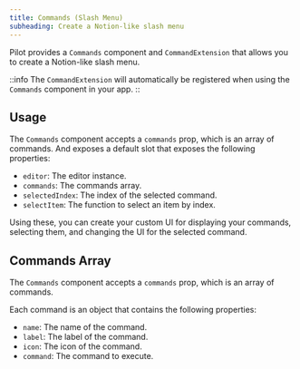 ```yaml
---
title: Commands (Slash Menu)
subheading: Create a Notion-like slash menu
---
```


Pilot provides a `Commands` component and `CommandExtension` that allows you to create a Notion-like slash menu.

::info
The `CommandExtension` will automatically be registered when using the `Commands` component in your app.
::

## Usage

The `Commands` component accepts a `commands` prop, which is an array of commands. And exposes a default slot that exposes the following properties:

- `editor`: The editor instance.
- `commands`: The commands array.
- `selectedIndex`: The index of the selected command.
- `selectItem`: The function to select an item by index.

Using these, you can create your custom UI for displaying your commands, selecting them, and changing the UI for the selected command.

## Commands Array

The `Commands` component accepts a `commands` prop, which is an array of commands.

Each command is an object that contains the following properties:

- `name`: The name of the command.
- `label`: The label of the command.
- `icon`: The icon of the command.
- `command`: The command to execute.
